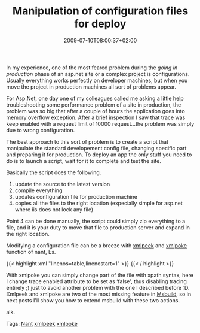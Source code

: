 ﻿---
title: "Manipulation of configuration files for deploy"
description: ""
date: 2009-07-10T08:00:37+02:00
draft: false
tags: [Programming,Tools and library]
categories: [Programming,Tools and library]
---
In my experience, one of the most feared problem during the *going in production* phase of an asp.net site or a complex project is configurations. Usually everything works perfectly on developer machines, but when you move the project in production machines all sort of problems appear.

For Asp.Net, one day one of my colleagues called me asking a little help troubleshooting some performance problem of a site in production, the problem was so big that after a couple of hours the application goes into memory overflow exception. After a brief inspection I saw that trace was keep enabled with a request limit of 10000 request...the problem was simply due to wrong configuration.

The best approach to this sort of problem is to create a script that manipulate the standard developement config file, changing specific part and preparing it for production. To deploy an app the only stuff you need to do is to launch a script, wait for it to complete and test the site.

Basically the script does the following.

1. update the source to the latest version
2. compile everything
3. updates configuration file for production machine
4. copies all the files to the right location (expecially simple for asp.net where iis does not lock any file)

Point 4 can be done manually, the script could simply zip everything to a file, and it is your duty to move that file to production server and expand in the right location.

Modifying a configuration file can be a breeze with [xmlpeek](http://tinyurl.com/l48c5v) and [xmlpoke](http://tinyurl.com/loqp4d) function of nant, Es.

{{< highlight xml "linenos=table,linenostart=1" >}}
<xmlpoke file="${DeployDir}\Site\web.config"
    xpath="/configuration/system.web/trace/@enabled"
    value='false' >
</xmlpoke>{{< / highlight >}}

<!-- Code inserted with Steve Dunn's Windows Live Writer Code Formatter Plugin.  http://dunnhq.com -->

With xmlpoke you can simply change part of the file with xpath syntax, here I change trace enabled attribute to be set as ‘false', thus disabling tracing entirely ;) just to avoid another problem with the one I described before :D. Xmlpeek and xmlpoke are two of the most missing feature in [Msbuild](http://channel9.msdn.com/wiki/msbuild/equivalenttasks/), so in next posts I'll show you how to extend msbuild with these two actions.

alk.

Tags: [Nant](http://technorati.com/tag/Nant) [xmlpeek](http://technorati.com/tag/xmlpeek) [xmlpoke](http://technorati.com/tag/xmlpoke)
